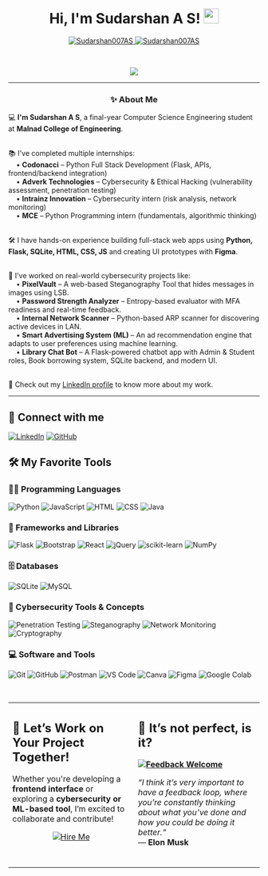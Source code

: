<h1 align="center">
Hi, I'm Sudarshan A S!
	<a href="https://github.com/Sudarshan007AS" target="_self">
		<img src="https://media.giphy.com/media/hvRJCLFzcasrR4ia7z/giphy.gif" width="30">
	</a>
</h1>
<p align="center">
	<a href="https://github.com/Sudarshan007AS">
		<img src="https://komarev.com/ghpvc/?username=Sudarshan007AS&label=Profile%20views&color=0e75b6&style=flat" alt="Sudarshan007AS">
	</a>
	<a href="https://github.com/Sudarshan007AS">
		<img src="https://img.shields.io/github/followers/Sudarshan007AS?label=Followers" alt="Sudarshan007AS">
	</a>
</p>
<br>
<p align="center">
	<a href="https://github.com/Sudarshan007AS">
		<img src="https://readme-typing-svg.herokuapp.com?lines=Frontend+Web+Developer;Python+Developer;Cybersecurity+Enthusiast;Final+Year+CSE+Student&center=true&width=440&height=45">
	</a>
</p>

<hr>

<h3 align="center">✨ About Me</h3>

<p>
💻 <strong>I'm Sudarshan A S</strong>, a final-year Computer Science Engineering student at <strong>Malnad College of Engineering</strong>.<br><br>

📚 I've completed multiple internships:<br>
&nbsp;&nbsp;&nbsp;&nbsp;• <strong>Codonacci</strong> – Python Full Stack Development (Flask, APIs, frontend/backend integration)<br>
&nbsp;&nbsp;&nbsp;&nbsp;• <strong>Adverk Technologies</strong> – Cybersecurity & Ethical Hacking (vulnerability assessment, penetration testing)<br>
&nbsp;&nbsp;&nbsp;&nbsp;• <strong>Intrainz Innovation</strong> – Cybersecurity intern (risk analysis, network monitoring)<br>
&nbsp;&nbsp;&nbsp;&nbsp;• <strong>MCE</strong> – Python Programming intern (fundamentals, algorithmic thinking)<br><br>

🛠️ I have hands-on experience building full-stack web apps using <strong>Python, Flask, SQLite, HTML, CSS, JS</strong> and creating UI prototypes with <strong>Figma</strong>.<br><br>

🔐 I've worked on real-world cybersecurity projects like:<br>
&nbsp;&nbsp;&nbsp;&nbsp;• <strong>PixelVault</strong> – A web-based Steganography Tool that hides messages in images using LSB.<br>
&nbsp;&nbsp;&nbsp;&nbsp;• <strong>Password Strength Analyzer</strong> – Entropy-based evaluator with MFA readiness and real-time feedback.<br>
&nbsp;&nbsp;&nbsp;&nbsp;• <strong>Internal Network Scanner</strong> – Python-based ARP scanner for discovering active devices in LAN.<br>
&nbsp;&nbsp;&nbsp;&nbsp;• <strong>Smart Advertising System (ML)</strong> – An ad recommendation engine that adapts to user preferences using machine learning.<br>
&nbsp;&nbsp;&nbsp;&nbsp;• <strong>Library Chat Bot</strong> – A Flask-powered chatbot app with Admin & Student roles, Book borrowing system, SQLite backend, and modern UI.<br><br>

📄 Check out my <a href="https://www.linkedin.com/in/sudarshanas/">LinkedIn profile</a> to know more about my work.
</p>

<hr>



<h2 id="-connect-with-me">🤝 Connect with me</h2>
	<a href="https://www.linkedin.com/in/sudarshanas/"><img src="https://img.shields.io/badge/linkedin-%230A66C2.svg?style=plastic&logo=linkedin&logoColor=white" alt="LinkedIn"></a>
	<a href="https://github.com/Sudarshan007AS"><img src="https://img.shields.io/badge/github-%23181717.svg?style=plastic&logo=github&logoColor=white" alt="GitHub"></a>
</p>

<h2 id="️-my-favorite-tools">🛠️ My Favorite Tools</h2>

<h3 id="-programming-languages">👨‍💻 Programming Languages</h3>
<p>
    <img alt="Python" src="https://img.shields.io/badge/Python-%2314354C.svg?logo=python&logoColor=white">
    <img alt="JavaScript" src="https://img.shields.io/badge/JavaScript-%23F7DF1E.svg?logo=javascript&logoColor=black">
    <img alt="HTML" src="https://img.shields.io/badge/HTML5-%23E34F26.svg?logo=html5&logoColor=white">
    <img alt="CSS" src="https://img.shields.io/badge/CSS3-%231572B6.svg?logo=css3&logoColor=white">
    <img alt="Java" src="https://img.shields.io/badge/Java-%23007396.svg?logo=java&logoColor=white">
</p>

<h3 id="-frameworks-and-libraries">🧰 Frameworks and Libraries</h3>
<p>
    <img alt="Flask" src="https://img.shields.io/badge/Flask-%23000.svg?logo=flask&logoColor=white">
    <img alt="Bootstrap" src="https://img.shields.io/badge/Bootstrap-%23563D7C.svg?logo=bootstrap&logoColor=white">
    <img alt="React" src="https://img.shields.io/badge/React-%2320232a.svg?logo=react&logoColor=61DAFB">
    <img alt="jQuery" src="https://img.shields.io/badge/jQuery-%230769AD.svg?logo=jquery&logoColor=white">
    <img alt="scikit-learn" src="https://img.shields.io/badge/scikit--learn-%23F7931E.svg?logo=scikit-learn&logoColor=white">
    <img alt="NumPy" src="https://img.shields.io/badge/NumPy-%23013243.svg?logo=numpy&logoColor=white">
</p>

<h3 id="️-databases-and-cloud-hosting">🗄️ Databases</h3>
<p>
    <img alt="SQLite" src="https://img.shields.io/badge/SQLite-%23003B57.svg?logo=sqlite&logoColor=white">
    <img alt="MySQL" src="https://img.shields.io/badge/MySQL-%2300f.svg?logo=mysql&logoColor=white">
</p>

<h3 id="-cybersecurity-tools">🔐 Cybersecurity Tools & Concepts</h3>
<p>
    <img alt="Penetration Testing" src="https://img.shields.io/badge/Penetration%20Testing-%23000000.svg?logo=verizon&logoColor=white">
    <img alt="Steganography" src="https://img.shields.io/badge/Steganography-%230072B1.svg?logo=gnupg&logoColor=white">
    <img alt="Network Monitoring" src="https://img.shields.io/badge/Network%20Scanning-%233498DB.svg?logo=wifi&logoColor=white">
    <img alt="Cryptography" src="https://img.shields.io/badge/Cryptography-%236C3483.svg?logo=gnupg&logoColor=white">
</p>

<h3 id="-software-and-tools">💻 Software and Tools</h3>
<p>
    <img alt="Git" src="https://img.shields.io/badge/Git-%23F05033.svg?logo=git&logoColor=white">
    <img alt="GitHub" src="https://img.shields.io/badge/GitHub-%23181717.svg?logo=github&logoColor=white">
    <img alt="Postman" src="https://img.shields.io/badge/Postman-FF6C37?logo=postman&logoColor=white">
    <img alt="VS Code" src="https://img.shields.io/badge/VS%20Code-0078d7.svg?logo=visual-studio-code&logoColor=white">
    <img alt="Canva" src="https://img.shields.io/badge/Canva-%2300C4CC.svg?logo=canva&logoColor=white">
    <img alt="Figma" src="https://img.shields.io/badge/Figma-%23F24E1E.svg?logo=figma&logoColor=white">
    <img alt="Google Colab" src="https://img.shields.io/badge/Google%20Colab-%23F9AB00.svg?logo=google-colab&logoColor=white">
</p>

<br>
<table>
  <tr>
<td width="50%" valign="top">
<h2 id="lets-work-on-your-project-together">🤝 Let’s Work on Your Project Together!</h2>
  <p>
    Whether you're developing a <strong>frontend interface</strong> or exploring a <strong>cybersecurity or ML-based tool</strong>, I’m excited to collaborate and contribute!
  </p>
  <p align="center">
    <a href="https://www.linkedin.com/in/sudarshanas/" target="_blank">
      <img src="https://img.shields.io/badge/Hire%20Me-on%20LinkedIn-0A66C2?style=for-the-badge&logo=linkedin&logoColor=white" alt="Hire Me">
    </a>
  </p>
</td>

  </p>
</td>

  <td width="50%" valign="top">
<h2 id="its-not-perfect-isnt-it">🤔 It’s not perfect, is it?</h2>
<p><strong>
  <a href="https://github.com/Sudarshan007AS">
    <img alt="Feedback Welcome" src="https://img.shields.io/badge/Feedback-Welcome-brightgreen?style=flat-square&logo=github">
  </a>
</strong></p>
<p><em>“I think it’s very important to have a feedback loop, where you’re constantly thinking about what you’ve done and how you could be doing it better.”</em><br>
— <strong>Elon Musk</strong></p>
	<br>
  </td>
  </tr>
</table>
